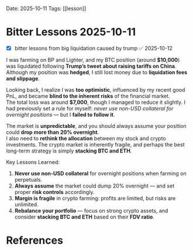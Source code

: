 Date: 2025-10-11
Tags: [[lesson]]

# Bitter Lessons 2025-10-11

- [x] bitter lessons from big liquidation caused by trump ✅ 2025-10-12

I was farming on BP and Lighter, and my BTC position (around **$10,000**) was liquidated following **Trump’s tweet about raising tariffs on China**.  
Although my position was **hedged**, I still lost money due to **liquidation fees and slippage**.

Looking back, I realize I was **too optimistic**, influenced by my recent good PnL, and became **blind to the inherent risks** of the financial market.  
The total loss was around **$7,000**, though I managed to reduce it slightly. I had previously set a rule for myself: _never use non-USD collateral for overnight positions_ — but I **failed to follow it**.

The market is **unpredictable**, and you should always assume your position could **drop more than 20% overnight**.  
I also need to **rethink the allocation** between my stock and crypto investments. The crypto market is inherently fragile, and perhaps the best long-term strategy is simply **stacking BTC and ETH**.

Key Lessons Learned:
1. **Never use non-USD collateral** for overnight positions when farming on perpetuals.
2. **Always assume** the market could dump 20% overnight — and set proper **risk controls** accordingly.
3. **Margin is fragile** in crypto farming: profits are limited, but risks are unlimited.
4. **Rebalance your portfolio** — focus on strong crypto assets, and consider **stacking BTC and ETH** based on their **FDV ratio**.



# References
